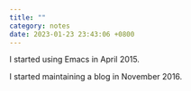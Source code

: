 ```yaml
---
title: ""
category: notes
date: 2023-01-23 23:43:06 +0800
---
```


I started using Emacs in April 2015.

I started maintaining a blog in November 2016.
